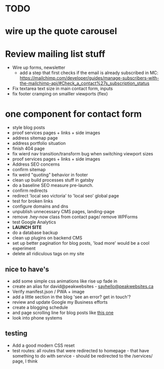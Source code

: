 # TODO

# wire up the quote carousel
# Review mailing list stuff
- Wire up forms, newsletter
    - add a step that first checks if the email is already subscribed in MC: https://mailchimp.com/developer/guides/manage-subscribers-with-the-mailchimp-api/#Check_a_contact%27s_subscription_status
- Fix textarea text size in main contact form, inputs
- fix footer cramping on smalller viewports (flex)
# one component for contact form
- style blog posts
- proof services pages + links + side images
- address sitemap page
- address portfolio situation
- finish 404 page
- fix wierd nav transition/transform bug when switching viewport sizes
- proof services pages + links + side images
- Address SEO concerns
- confirm sitemap 
- fix weird "quoting" behavior in footer
- clean up build processes stuff in gatsby   
- do a baseline SEO measure pre-launch.
- confirm redirects
- redirect 'local seo victoria' to 'local seo' global page
- test for broken links
- configure domains and dns
- unpublish unnecessary CMS pages, landing-page
- remove .hey-now class from contact page/ remove WPForms
- test Google Analytics
- **LAUNCH SITE**
- do a database backup
- clean up plugins on backend CMS
- set up better pagination for blog posts, 'load more' would be a cool experiment
- delete all ridiculous tags on my site

## nice to have's
- add some simple css animations like rise up fade in 
- create an alias for david@peakwebsites - sayhello@peakwebsites.ca
- Verify manifest.json / PWA + image
- add a little section in the blog 'see an error? get in touch'?
- review and update Google my Business efforts
- create a blogging schedule
- and page scrolling line for blog posts like [this one](https://www.ppchero.com/how-should-you-formulate-your-ppc-strategy/)
- look into phone systems

## testing
- Add a good modern CSS reset 
- test routes: all routes that were redirected to homepage - that have something to do with service - should be redirected to the /services/ page, I think 
